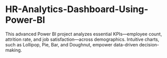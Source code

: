 # HR-Analytics-Dashboard-Using-Power-BI
This advanced Power BI project analyzes essential KPIs—employee count, attrition rate, and job satisfaction—across demographics. Intuitive charts, such as Lollipop, Pie, Bar, and Doughnut, empower data-driven decision-making.
